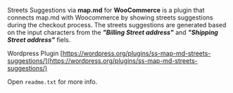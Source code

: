 Streets Suggestions via **map.md** for **WooCommerce** is a plugin that connects map.md with Woocommerce by showing streets suggestions during the checkout process. 
The streets suggestions are generated based on the input characters from the ***"Billing Street address"*** and ***"Shipping Street address"*** fiels.

Wordpress Plugin [https://wordpress.org/plugins/ss-map-md-streets-suggestions/](https://wordpress.org/plugins/ss-map-md-streets-suggestions/)

Open ``readme.txt`` for more info.